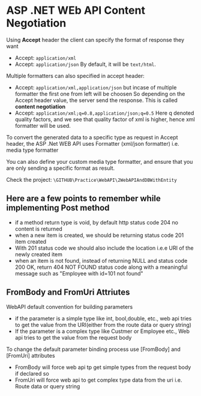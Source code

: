 # ASP .NET WEb API Content Negotiation

Using **Accept** header the client can specify the format of response they want

- Accept: `application/xml`
- Accept: `application/json`
  By default, it will be `text/html`.

Multiple formatters can also specified in accept header:

- Accept: `application/xml,application/json`
  but incase of multiple formatter the first one from left will be choosen
  So depending on the Accept header value, the server send the response. This is called **content negotiation**
- Accept: `application/xml;q=0.8,application/json;q=0.5`
  Here q denoted quality factors, and we see that quality factor of xml is higher, hence xml formatter will be used.

To convert the generated data to a specific type as request in Accept header, the ASP .Net WEB API uses Formatter (xml/json formatter) i.e. media type formatter

You can also define your custom media type formatter, and ensure that you are only sending a specific format as result.

Check the project: `\GITHUB\Practice\WebAPI\2WebAPIAndDBWithEntity`

## Here are a few points to remember while implementing Post method

- if a method return type is void, by default http status code 204 no content is returned
- when a new item is created, we should be returning status code 201 item created
- With 201 status code we should also include the location i.e.e URI of the newly created item
- when an item is not found, instead of returning NULL and status code 200 OK, return 404 NOT FOUND status code along with a meaningful message such as "Employee with id=101 not found"

## FromBody and FromUri Attriutes

WebAPI default convention for building parameters

- if the parameter is a simple type like int, bool,double, etc., web api tries to get the value from the URI(either from the route data or query string)
- If the parameter is a complex type like Custmer or Employee etc., Web api tries to get the value from the request body

To change the default parameter binding process use \[FromBody\] and \[FromUri\] attributes

- FromBody will force web api tp get simple types from the request body if declared so
- FromUri will force web api to get complex type data from the uri i.e. Route data or query string
